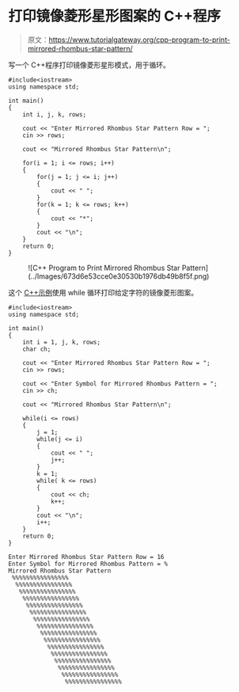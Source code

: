 # 打印镜像菱形星形图案的 C++程序

> 原文：<https://www.tutorialgateway.org/cpp-program-to-print-mirrored-rhombus-star-pattern/>

写一个 C++程序打印镜像菱形星形模式，用于循环。

```
#include<iostream>
using namespace std;

int main()
{
	int i, j, k, rows;

    cout << "Enter Mirrored Rhombus Star Pattern Row = ";
    cin >> rows;

    cout << "Mirrored Rhombus Star Pattern\n"; 

    for(i = 1; i <= rows; i++)
    {
    	for(j = 1; j <= i; j++)
		{
            cout << " ";
        }
        for(k = 1; k <= rows; k++)
        {
            cout << "*";
        }
        cout << "\n";
    }		
 	return 0;
}
```

<figure class="wp-block-image size-large">![C++ Program to Print Mirrored Rhombus Star Pattern](../Images/673d6e53cce0e30530b1976db49b8f5f.png)</figure>

这个 [C++示例](https://www.tutorialgateway.org/cpp-programs/)使用 while 循环打印给定字符的镜像菱形图案。

```
#include<iostream>
using namespace std;

int main()
{
	int i = 1, j, k, rows;
    char ch;

    cout << "Enter Mirrored Rhombus Star Pattern Row = ";
    cin >> rows;

    cout << "Enter Symbol for Mirrored Rhombus Pattern = ";
    cin >> ch;

    cout << "Mirrored Rhombus Star Pattern\n"; 

    while(i <= rows)
    {
        j = 1; 
    	while(j <= i)
		{
            cout << " ";
            j++;
        }
        k = 1;
        while( k <= rows)
        {
            cout << ch;
            k++;
        }
        cout << "\n";
        i++;
    }		
 	return 0;
}
```

```
Enter Mirrored Rhombus Star Pattern Row = 16
Enter Symbol for Mirrored Rhombus Pattern = %
Mirrored Rhombus Star Pattern
 %%%%%%%%%%%%%%%%
  %%%%%%%%%%%%%%%%
   %%%%%%%%%%%%%%%%
    %%%%%%%%%%%%%%%%
     %%%%%%%%%%%%%%%%
      %%%%%%%%%%%%%%%%
       %%%%%%%%%%%%%%%%
        %%%%%%%%%%%%%%%%
         %%%%%%%%%%%%%%%%
          %%%%%%%%%%%%%%%%
           %%%%%%%%%%%%%%%%
            %%%%%%%%%%%%%%%%
             %%%%%%%%%%%%%%%%
              %%%%%%%%%%%%%%%%
               %%%%%%%%%%%%%%%%
                %%%%%%%%%%%%%%%%
```